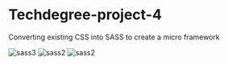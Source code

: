 # Techdegree-project-4
 Converting existing CSS into SASS to create a micro framework


<img src="https://i.ibb.co/M2mWqP8/sass3.png" alt="sass3" border="0">
<img src="https://i.ibb.co/qmFkDzW/sass2.png" alt="sass2" border="0">
<img src="https://i.ibb.co/qmFkDzW/sass2.png" alt="sass2" border="0">
